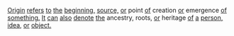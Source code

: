 [Origin](./origin.md) [refers](./refers.md) [to](./to.md) [the](./the.md) [beginning,](./beginning.md) [source,](./source.md) [or](./or.md) point [of](./of.md) creation [or](./or.md) emergence [of](./of.md) [something.](./something.md) [It](./it.md) [can](./can.md) [also](./also.md) [denote](./denote.md) [the](./the.md) ancestry, roots, [or](./or.md) heritage [of](./of.md) [a](./a.md) [person,](./person.md) [idea,](./idea.md) [or](./or.md) [object.](./object.md)